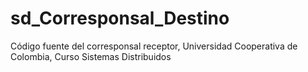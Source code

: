 # sd_Corresponsal_Destino
Código fuente del corresponsal receptor, Universidad Cooperativa de Colombia, Curso Sistemas Distribuidos

